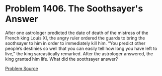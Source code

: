 # Problem 1406. The Soothsayer's Answer

After one astrologer predicted the date of death of the mistress of the French king Louis XI, the angry ruler ordered the guards to bring the soothsayer to him in order to immediately kill him. “You predict other people’s destinies so well that you can easily tell how long you have left to live,” the king sarcastically remarked. After the astrologer answered, the king granted him life. What did the soothsayer answer?

[Problem Source](https://www.trizland.ru/tasks/6175/)